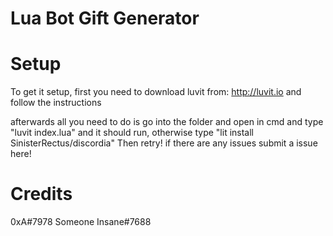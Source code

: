 # Lua Bot Gift Generator

# Setup

To get it setup, first you need to download luvit from: http://luvit.io and follow the instructions

afterwards all you need to do is go into the folder and open in cmd and type "luvit index.lua" and it should run, otherwise type "lit install SinisterRectus/discordia"
Then retry! if there are any issues submit a issue here!

# Credits

0xA#7978
Someone Insane#7688
